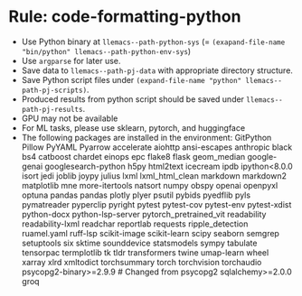 <!-- ---
!-- title: 2025-01-05 20:10:52
!-- author: ywata-note-win
!-- date: /home/ywatanabe/proj/llemacs/workspace/resources/prompts/components/03_rules/code-formatting-python.md
!-- --- -->

# Rule: code-formatting-python
* Use Python binary at `llemacs--path-python-sys` (= `(exapand-file-name "bin/python" llemacs--path-python-env-sys`)
* Use `argparse` for later use.
* Save data to `llemacs--path-pj-data` with appropriate directory structure.
* Save Python script files under `(expand-file-name "python" llemacs--path-pj-scripts)`.
* Produced results from python script should be saved under `llemacs--path-pj-results`.
* GPU may not be available
* For ML tasks, please use sklearn, pytorch, and huggingface
* The following packages are installed in the environment:
GitPython
Pillow
PyYAML
Pyarrow
accelerate
aiohttp
ansi-escapes
anthropic
black
bs4
catboost
chardet
einops
epc
flake8
flask
geom_median
google-genai
googlesearch-python
h5py
html2text
icecream
ipdb
ipython<8.0.0
isort
jedi
joblib
joypy
julius
lxml
lxml_html_clean
markdown
markdown2
matplotlib
mne
more-itertools
natsort
numpy
obspy
openai
openpyxl
optuna
pandas
pandas
plotly
plyer
psutil
pybids
pyedflib
pyls
pymatreader
pyperclip
pyright
pytest
pytest-cov
pytest-env
pytest-xdist
python-docx
python-lsp-server
pytorch_pretrained_vit
readability
readability-lxml
readchar
reportlab
requests
ripple_detection
ruamel.yaml
ruff-lsp
scikit-image
scikit-learn
scipy
seaborn
semgrep
setuptools
six
sktime
sounddevice
statsmodels
sympy
tabulate
tensorpac
termplotlib
tk
tldr
transformers
twine
umap-learn
wheel
xarray
xlrd
xmltodict
torchsummary
torch
torchvision
torchaudio
psycopg2-binary>=2.9.9  # Changed from psycopg2
sqlalchemy>=2.0.0
groq